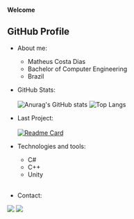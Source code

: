 <h4>Welcome</h4>
<h2>GitHub Profile</h2>

- About me:
  - Matheus Costa Dias
  - Bachelor of Computer Engineering
  - Brazil
 
- GitHub Stats:<br><br>
![Anurag's GitHub stats](https://github-readme-stats.vercel.app/api?username=MatheusCDias&show_icons=true&bg_color=0D0D0D&border_color=222222&text_color=EAEAEA&title_color=58A1DA&icon_color=84D1DD&border_radius=8)
![Top Langs](https://github-readme-stats.vercel.app/api/top-langs/?username=MatheusCDias&layout=compact&bg_color=0D0D0D&border_color=222222&text_color=EAEAEA&title_color=58A1DA&icon_color=84D1DD&border_radius=8)

- Last Project:<br><br>
[![Readme Card](https://github-readme-stats.vercel.app/api/pin/?username=MatheusCDias&repo=github-readme-stats&bg_color=0D0D0D&border_color=222222&text_color=EAEAEA&title_color=58A1DA&icon_color=84D1DD&border_radius=8)](https://github.com/MatheusCDias/Internal_Project_Prototype-Platformer_Game)

- Technologies and tools:
  - C#
  - C++
  - Unity
  <br>

- Contact:
<div> 
  <a href="https://www.linkedin.com/in/matheus-costa-dias-978558218/" target="_blank"><img src="https://img.shields.io/badge/-LinkedIn-%230077B5?style=for-the-badge&logo=linkedin&logoColor=white" target="_blank"></a> 
  <a href="mailto:matheuscdias2014@gmail.com"><img src="https://img.shields.io/badge/-Gmail-%23333?style=for-the-badge&logo=gmail&logoColor=white" target="_blank"></a>
</div>
